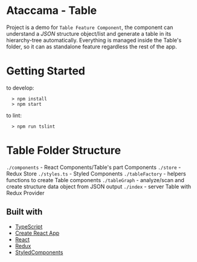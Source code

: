 # Ataccama - Table

Project is a demo for `Table Feature Component`, the component can understand a _JSON_ structure object/list
and generate a table in its hierarchy-tree automatically. Everything is managed inside the Table's folder,
so it can as standalone feature regardless the rest of the app.

# Getting Started

to develop:

```
  > npm install
  > npm start
```

to lint:

```
  > npm run tslint
```

# Table Folder Structure

`./components` - React Components/Table's part Components
`./store` - Redux Store
`./styles.ts` - Styled Components
`./tableFactory` - helpers functions to create Table components
`./tableGraph` - analyze/scan and create structure data object from JSON output
`./index` - server Table with Redux Provider


## Built with

- [TypeScript]()
- [Create React App](https://github.com/facebook/create-react-app)
- [React](http://reactjs.org)
- [Redux](https://redux.js.org/)
- [StyledComponents](https://www.styled-components.com/)
